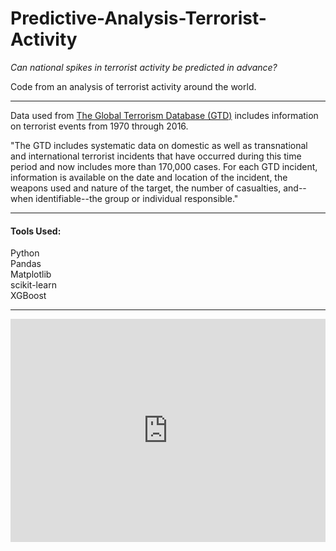 # Predictive-Analysis-Terrorist-Activity
*Can national spikes in terrorist activity be predicted in advance?*

Code from an analysis of terrorist activity around the world. 

***
Data used from [The Global Terrorism Database (GTD)](http://www.start.umd.edu/gtd/about/) includes information on terrorist events from 1970 through 2016.

"The GTD includes systematic data on domestic as well as transnational and international terrorist incidents that have occurred during this time period and now includes more than 170,000 cases. For each GTD incident, information is available on the date and location of the incident, the weapons used and nature of the target, the number of casualties, and--when identifiable--the group or individual responsible."

***
#### Tools Used:  
Python  
Pandas  
Matplotlib  
scikit-learn  
XGBoost  

***

<div id = "video-container">

<iframe src="https://cdn.rawgit.com/Toni-Antonova/Predictive-Analysis-Terrorist-Activity/d2beb08/index.html" frameborder="0" scrolling="no" height="780" width="1100" allowfullscreen=""></iframe>

</div>

<style>
#video-container {
    position: relative;
    padding-bottom: 70.9%;
    padding-top: 0px;
    height: 0;
    overflow: scroll;
}

#video-container iframe {
    position: absolute;
    top:0;
    left: 0;
    width: 100%;
    height: 100%;
}

</style>

<script>
    var winWidth = Math.ceil(window.innerWidth)
    || Math.ceil(document.documentElement.clientWidth)
    || Math.ceil(document.body.clientWidth);

    var winHeight = Math.ceil(window.innerHeight)
    || Math.ceil(document.documentElement.clientHeight)
    || Math.ceil(document.body.clientHeight);

        if (winWidth <= 600) {
          document.getElementById("video-container").style.   padding = '0 0 300% 0';}
</script>


